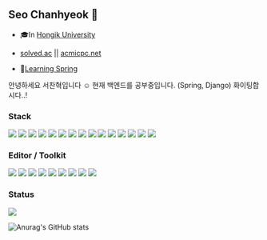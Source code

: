 ## **Seo Chanhyeok** 🙌

  - 🎓In [Hongik University](https://www.hongik.ac.kr)

  - [solved.ac](https://solved.ac/en/profile/popcorn1324) || [acmicpc.net](https://www.acmicpc.net/user/popcorn1324)

  - 🌱[Learning Spring](https://popcoder.notion.site/Spring-0fb5d501dc774276928302f93eb5cbce)

<!--  - Group leader of [📚English study](https://www.notion.so/38d6040d3fbf4dbc8efda84ee064e6c8?v=0ae62a920eb4480fb43e47fa4ac32129) -->

안녕하세요 서찬혁입니다 ☺️
현재 백엔드를 공부중입니다. (Spring, Django)
화이팅합시다..!

### Stack

<img src="https://img.shields.io/badge/React-61DAFB?style=flat-square&logo=React&logoColor=white"/> <img src="https://img.shields.io/badge/JavaScript-F7DF1E?style=flat-square&logo=JavaScript&logoColor=white"/> <img src="https://img.shields.io/badge/HTML5-E34F26?style=flat-square&logo=HTML5&logoColor=white"/> <img src="https://img.shields.io/badge/Node.js-339933?style=flat-square&logo=Node.js&logoColor=white"/> <img src="https://img.shields.io/badge/Express-000000?style=flat-square&logo=Express&logoColor=white"/> <img src="https://img.shields.io/badge/Python-3776AB?style=flat-square&logo=Python&logoColor=white"/> <img src="https://img.shields.io/badge/C-A8B9CC?style=flat-square&logo=C&logoColor=white"/> <img src="https://img.shields.io/badge/C++-00599C?style=flat-square&logo=C++&logoColor=white"/> <img src="https://img.shields.io/badge/CSS3-1572B6?style=flat-square&logo=CSS3&logoColor=white"/> <img src="https://img.shields.io/badge/jQuery-0769AD?style=flat-square&logo=jQuery&logoColor=white"/> <img src="https://img.shields.io/badge/Spring-6DB33F?style=flat-square&logo=Spring&logoColor=white"/> <img src="https://img.shields.io/badge/Spring Boot-6DB33F?style=flat-square&logo=Spring Boot&logoColor=white"/> <img src="https://img.shields.io/badge/Spring Security-6DB33F?style=flat-square&logo=Spring Security&logoColor=white"/> <img src="https://img.shields.io/badge/MySQL-4479A1?style=flat-square&logo=MySQL&logoColor=white"/> <img src="https://img.shields.io/badge/Django-4479A1?style=flat-square&logo=Django&logoColor=white"/>
              

### Editor / Toolkit

<img src="https://img.shields.io/badge/Notion-000000?style=flat-square&logo=Notion&logoColor=white"/> <img src="https://img.shields.io/badge/Visual Studio Code-007ACC?style=flat-square&logo=Visual Studio Code&logoColor=white"/> <img src="https://img.shields.io/badge/Visual Studio-5C2D91?style=flat-square&logo=Visual Studio&logoColor=white"/> <img src="https://img.shields.io/badge/IntelliJ IDEA-375BD2?style=flat-square&logo=IntelliJ IDEA&logoColor=white"/> <img src="https://img.shields.io/badge/WebStorm-22ADF6?style=flat-square&logo=WebStorm&logoColor=white"/> <img src="https://img.shields.io/badge/DataGrip-4B32C3?style=flat-square&logo=DataGrip&logoColor=white"/> <img src="https://img.shields.io/badge/PyCharm-F0D722?style=flat-square&logo=PyCharm&logoColor=white"/> <img src="https://img.shields.io/badge/CLion-167C80?style=flat-square&logo=CLion&logoColor=white"/> <img src="https://img.shields.io/badge/Postman-FF6C37?style=flat-square&logo=Postman&logoColor=white"/>


### Status

![](https://komarev.com/ghpvc/?username=mushroom1324&color=blue&label=PROFILE+VIEWS)

![Anurag's GitHub stats](https://github-readme-stats.vercel.app/api?username=mushroom1324&show_icons=true&theme=slateorange)

  <!--START_SECTION:waka
  [![willianrod's wakatime stats](https://github-readme-stats.vercel.app/api/wakatime?username=mushroom1324)](https://github.com/anuraghazra/github-readme-stats)
  END_SECTION:waka-->
